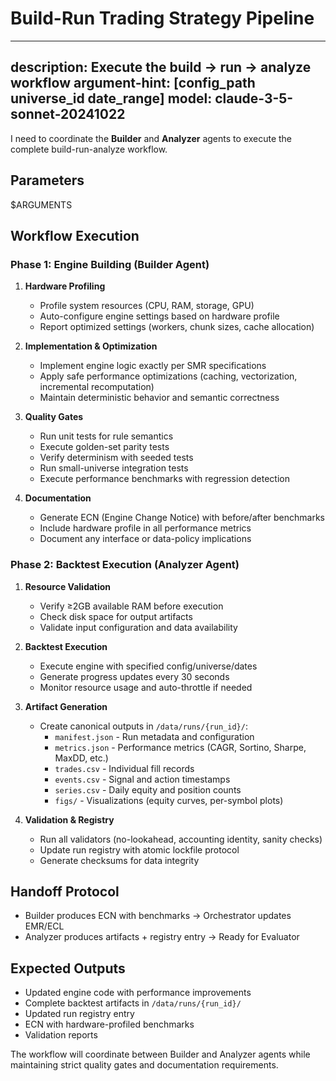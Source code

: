 # Build-Run Trading Strategy Pipeline

---
description: Execute the build → run → analyze workflow
argument-hint: [config_path universe_id date_range]
model: claude-3-5-sonnet-20241022
---

I need to coordinate the **Builder** and **Analyzer** agents to execute the complete build-run-analyze workflow.

## Parameters
$ARGUMENTS

## Workflow Execution

### Phase 1: Engine Building (Builder Agent)
1. **Hardware Profiling**
   - Profile system resources (CPU, RAM, storage, GPU)
   - Auto-configure engine settings based on hardware profile
   - Report optimized settings (workers, chunk sizes, cache allocation)

2. **Implementation & Optimization**
   - Implement engine logic exactly per SMR specifications
   - Apply safe performance optimizations (caching, vectorization, incremental recomputation)
   - Maintain deterministic behavior and semantic correctness

3. **Quality Gates**
   - Run unit tests for rule semantics
   - Execute golden-set parity tests
   - Verify determinism with seeded tests
   - Run small-universe integration tests
   - Execute performance benchmarks with regression detection

4. **Documentation**
   - Generate ECN (Engine Change Notice) with before/after benchmarks
   - Include hardware profile in all performance metrics
   - Document any interface or data-policy implications

### Phase 2: Backtest Execution (Analyzer Agent)
1. **Resource Validation**
   - Verify ≥2GB available RAM before execution
   - Check disk space for output artifacts
   - Validate input configuration and data availability

2. **Backtest Execution**
   - Execute engine with specified config/universe/dates
   - Generate progress updates every 30 seconds
   - Monitor resource usage and auto-throttle if needed

3. **Artifact Generation**
   - Create canonical outputs in `/data/runs/{run_id}/`:
     - `manifest.json` - Run metadata and configuration
     - `metrics.json` - Performance metrics (CAGR, Sortino, Sharpe, MaxDD, etc.)
     - `trades.csv` - Individual fill records
     - `events.csv` - Signal and action timestamps
     - `series.csv` - Daily equity and position counts
     - `figs/` - Visualizations (equity curves, per-symbol plots)

4. **Validation & Registry**
   - Run all validators (no-lookahead, accounting identity, sanity checks)
   - Update run registry with atomic lockfile protocol
   - Generate checksums for data integrity

## Handoff Protocol
- Builder produces ECN with benchmarks → Orchestrator updates EMR/ECL
- Analyzer produces artifacts + registry entry → Ready for Evaluator

## Expected Outputs
- Updated engine code with performance improvements
- Complete backtest artifacts in `/data/runs/{run_id}/`
- Updated run registry entry
- ECN with hardware-profiled benchmarks
- Validation reports

The workflow will coordinate between Builder and Analyzer agents while maintaining strict quality gates and documentation requirements.